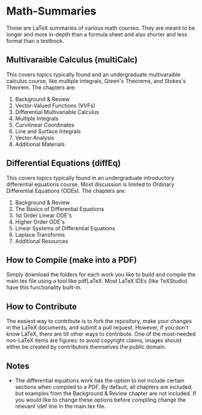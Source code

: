 # Math-Summaries
These are LaTeX summaries of various math courses. They are meant to be longer and more in-depth than a formula sheet and also shorter and less formal than a textbook.

## Multivaraible Calculus (multiCalc)
This covers topics typically found and an undergraduate multivaraible calculus course, like multiple integrals, Green's Theorems, and Stokes's Theorem.
The chapters are:
1. Background & Review
2. Vector-Valued Functions (VVFs)
3. Differential Multivariable Calculus
4. Multiple Integrals
5. Curvilinear Coordinates
6. Line and Surface Integrals
7. Vector Analysis
8. Additional Materials

## Differential Equations (diffEq)
This covers topics typically found in an undergraduate introductory differential equations course. Most discussion is limited to Ordinary Differential Equations (ODEs).
The chapters are:
1. Background & Review
2. The Basics of Differential Equations
3. 1st Order Linear ODE's
4. Higher Order ODE's
5. Linear Systems of Differential Equations
6. Laplace Transforms
7. Additional Resources

## How to Compile (make into a PDF)
Simply download the folders for each work you like to build and compile the main.tex file using a tool like pdfLaTeX. Most LaTeX IDEs (like TeXStudio) have this functionality built-in.

## How to Contribute
The easiest way to contribute is to fork the repository, make your changes in the LaTeX documents, and submit a pull request. However, if you don't know LaTeX, there are till other ways to contribute. One of the most-needed non-LaTeX items are figures: to avoid copyright claims, images should either be created by contributors themselves the public domain.

## Notes
* The differential equations work has the option to not include certain sections when compiled to a PDF. By default, all chapters are included, but examples from the Background & Review chapter are not included. If you would like to change these options before compiling change the relevant \\def line in the main.tex file.
